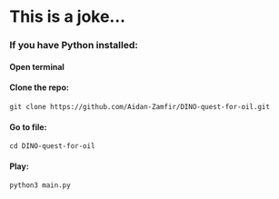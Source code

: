 # This is a joke...

### If you have Python installed:

#### Open terminal
#### Clone the repo:
```console
git clone https://github.com/Aidan-Zamfir/DINO-quest-for-oil.git
```
#### Go to file:
```console
cd DINO-quest-for-oil 
```
#### Play:
```console
python3 main.py
```
